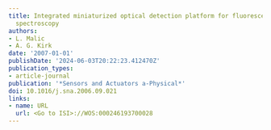 ```yaml
---
title: Integrated miniaturized optical detection platform for fluorescence and absorption
  spectroscopy
authors:
- L. Malic
- A. G. Kirk
date: '2007-01-01'
publishDate: '2024-06-03T20:22:23.412470Z'
publication_types:
- article-journal
publication: '*Sensors and Actuators a-Physical*'
doi: 10.1016/j.sna.2006.09.021
links:
- name: URL
  url: <Go to ISI>://WOS:000246193700028
---
```

